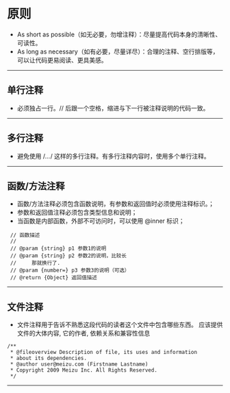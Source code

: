 # 原则
- As short as possible（如无必要，勿增注释）：尽量提高代码本身的清晰性、可读性。
- As long as necessary（如有必要，尽量详尽）：合理的注释、空行排版等，可以让代码更易阅读、更具美感。
---
## 单行注释
- 必须独占一行。// 后跟一个空格，缩进与下一行被注释说明的代码一致。
--- 
## 多行注释
- 避免使用 /*...*/ 这样的多行注释。有多行注释内容时，使用多个单行注释。
--- 
## 函数/方法注释
- 函数/方法注释必须包含函数说明，有参数和返回值时必须使用注释标识。；
- 参数和返回值注释必须包含类型信息和说明；
- 当函数是内部函数，外部不可访问时，可以使用 @inner 标识；
```
 // 函数描述
 // 
 // @param {string} p1 参数1的说明
 // @param {string} p2 参数2的说明，比较长
 //     那就换行了.
 // @param {number=} p3 参数3的说明（可选）
 // @return {Object} 返回值描述
```
---
## 文件注释
- 文件注释用于告诉不熟悉这段代码的读者这个文件中包含哪些东西。 应该提供文件的大体内容, 它的作者, 依赖关系和兼容性信息
```
/**
 * @fileoverview Description of file, its uses and information
 * about its dependencies.
 * @author user@meizu.com (Firstname Lastname)
 * Copyright 2009 Meizu Inc. All Rights Reserved.
 */
```
---


